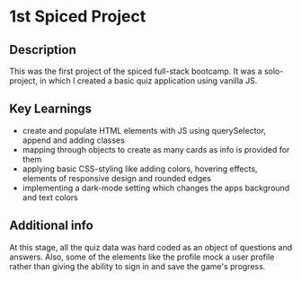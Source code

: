 # 1st Spiced Project

## Description
This was the first project of the spiced full-stack bootcamp. It was a solo-project, in which I created a basic quiz application using vanilla JS.

## Key Learnings
- create and populate HTML elements with JS using querySelector, append and adding classes
- mapping through objects to create as many cards as info is provided for them
- applying basic CSS-styling like adding colors, hovering effects, elements of responsive design and rounded edges
- implementing a dark-mode setting which changes the apps background and text colors

## Additional info
At this stage, all the quiz data was hard coded as an object of questions and answers. Also, some of the elements like the profile mock a user profile rather than giving the ability to sign in and save the game's progress.
